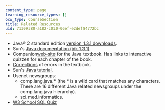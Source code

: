 ```yaml
---
content_type: page
learning_resource_types: []
ocw_type: CourseSection
title: Related Resources
uid: 71309380-a182-c010-06ef-e2def84772bc
---
```


*   Java® 2 standard edition [version 1.3.1 downloads](http://java.sun.com/j2se/1.3/).
*   Sun's [Java documentation (jdk 1.3.1)](http://java.sun.com/j2se/1.3/docs/api/index.html).
*   Companion[web-site](http://wps.prenhall.com/esm_deitel_javahtp_6/) for the Java textbook. Has links to interactive quizzes for each chapter of the book.
*   [Corrections](http://www-cse.ucsd.edu/users/savitch/books/cs1ed2.java/errata.html) of errors in the textbook.
*   Sun's [Java tutorial](http://java.sun.com/docs/books/tutorial/index.html).
*   Usenet newsgroups:
    *   comp.lang.java.\* (the \* is a wild card that matches any characters. There are 16 different Java related newsgroups under the comp.lang.java hierarchy).
    *   sci.med.informatics.
*   [W3 School SQL Quiz](http://www.w3schools.com/sql/sql_quiz.asp)